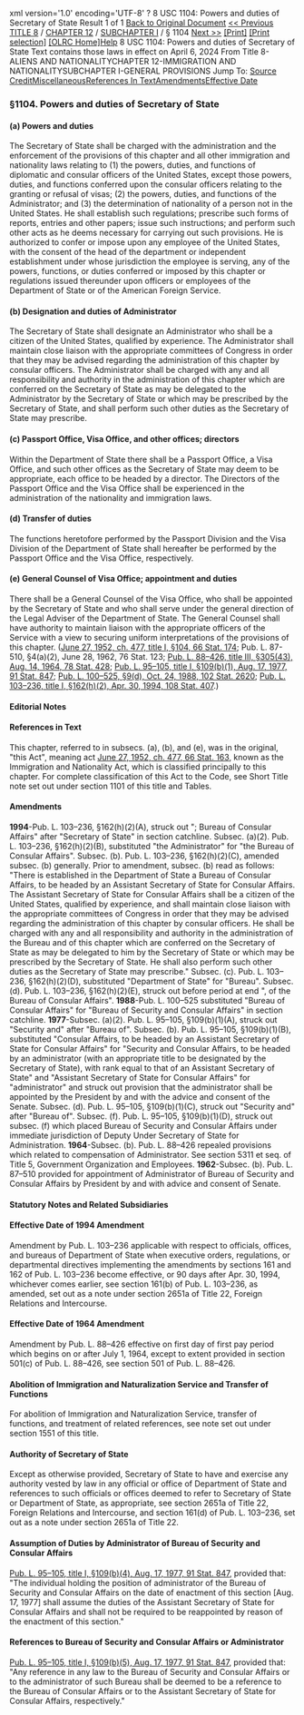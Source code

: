 xml version='1.0' encoding='UTF-8' ?
8 USC 1104: Powers and duties of Secretary of State
 Result 1 of 1
[Back to Original Document](/view.xhtml;jsessionid=46727FCAA7BBF572D4608BFF74DAFBC2)
[<< Previous](#)
 [TITLE 8](/view.xhtml;jsessionid=46727FCAA7BBF572D4608BFF74DAFBC2?req=granuleid%3AUSC-prelim-title8&saved=%7CZ3JhbnVsZWlkOlVTQy1wcmVsaW0tdGl0bGU4LXNlY3Rpb24xMTA0%7C%7C%7C0%7Cfalse%7Cprelim&edition=prelim) / [CHAPTER 12](/view.xhtml;jsessionid=46727FCAA7BBF572D4608BFF74DAFBC2?req=granuleid%3AUSC-prelim-title8-chapter12&saved=%7CZ3JhbnVsZWlkOlVTQy1wcmVsaW0tdGl0bGU4LXNlY3Rpb24xMTA0%7C%7C%7C0%7Cfalse%7Cprelim&edition=prelim) / [SUBCHAPTER I](/view.xhtml;jsessionid=46727FCAA7BBF572D4608BFF74DAFBC2?req=granuleid%3AUSC-prelim-title8-chapter12-subchapter1&saved=%7CZ3JhbnVsZWlkOlVTQy1wcmVsaW0tdGl0bGU4LXNlY3Rpb24xMTA0%7C%7C%7C0%7Cfalse%7Cprelim&edition=prelim) / § 1104
 [Next >>](#)
[[Print]](#)
 [[Print selection]](#)
[[OLRC Home]](/browse.xhtml;jsessionid=46727FCAA7BBF572D4608BFF74DAFBC2)[Help](/navHelp.xhtml;jsessionid=46727FCAA7BBF572D4608BFF74DAFBC2)
8 USC 1104: Powers and duties of Secretary of State
Text contains those laws in effect on April 6, 2024
From Title 8-ALIENS AND NATIONALITYCHAPTER 12-IMMIGRATION AND NATIONALITYSUBCHAPTER I-GENERAL PROVISIONS
Jump To: [Source Credit](#sourcecredit)[Miscellaneous](#miscellaneous-note)[References In Text](#referenceintext-note)[Amendments](#amendment-note)[Effective Date](#effectivedate-amendment-note)
### §1104. Powers and duties of Secretary of State
#### (a) Powers and duties
The Secretary of State shall be charged with the administration and the enforcement of the provisions of this chapter and all other immigration and nationality laws relating to (1) the powers, duties, and functions of diplomatic and consular officers of the United States, except those powers, duties, and functions conferred upon the consular officers relating to the granting or refusal of visas; (2) the powers, duties, and functions of the Administrator; and (3) the determination of nationality of a person not in the United States. He shall establish such regulations; prescribe such forms of reports, entries and other papers; issue such instructions; and perform such other acts as he deems necessary for carrying out such provisions. He is authorized to confer or impose upon any employee of the United States, with the consent of the head of the department or independent establishment under whose jurisdiction the employee is serving, any of the powers, functions, or duties conferred or imposed by this chapter or regulations issued thereunder upon officers or employees of the Department of State or of the American Foreign Service.
#### (b) Designation and duties of Administrator
The Secretary of State shall designate an Administrator who shall be a citizen of the United States, qualified by experience. The Administrator shall maintain close liaison with the appropriate committees of Congress in order that they may be advised regarding the administration of this chapter by consular officers. The Administrator shall be charged with any and all responsibility and authority in the administration of this chapter which are conferred on the Secretary of State as may be delegated to the Administrator by the Secretary of State or which may be prescribed by the Secretary of State, and shall perform such other duties as the Secretary of State may prescribe.
#### (c) Passport Office, Visa Office, and other offices; directors
Within the Department of State there shall be a Passport Office, a Visa Office, and such other offices as the Secretary of State may deem to be appropriate, each office to be headed by a director. The Directors of the Passport Office and the Visa Office shall be experienced in the administration of the nationality and immigration laws.
#### (d) Transfer of duties
The functions heretofore performed by the Passport Division and the Visa Division of the Department of State shall hereafter be performed by the Passport Office and the Visa Office, respectively.
#### (e) General Counsel of Visa Office; appointment and duties
There shall be a General Counsel of the Visa Office, who shall be appointed by the Secretary of State and who shall serve under the general direction of the Legal Adviser of the Department of State. The General Counsel shall have authority to maintain liaison with the appropriate officers of the Service with a view to securing uniform interpretations of the provisions of this chapter.
([June 27, 1952, ch. 477, title I, §104, 66 Stat. 174](/statviewer.htm?volume=66&page=174); Pub. L. 87-510, §4(a)(2), June 28, 1962, 76 Stat. 123; [Pub. L. 88–426, title III, §305(43), Aug. 14, 1964, 78 Stat. 428](/statviewer.htm?volume=78&page=428); [Pub. L. 95–105, title I, §109(b)(1), Aug. 17, 1977, 91 Stat. 847](/statviewer.htm?volume=91&page=847); [Pub. L. 100–525, §9(d), Oct. 24, 1988, 102 Stat. 2620](/statviewer.htm?volume=102&page=2620); [Pub. L. 103–236, title I, §162(h)(2), Apr. 30, 1994, 108 Stat. 407](/statviewer.htm?volume=108&page=407).)
#### **Editorial Notes**
#### References in Text
This chapter, referred to in subsecs. (a), (b), and (e), was in the original, "this Act", meaning act [June 27, 1952, ch. 477, 66 Stat. 163](/statviewer.htm?volume=66&page=163), known as the Immigration and Nationality Act, which is classified principally to this chapter. For complete classification of this Act to the Code, see Short Title note set out under section 1101 of this title and Tables.
#### Amendments
**1994**-Pub. L. 103–236, §162(h)(2)(A), struck out "; Bureau of Consular Affairs" after "Secretary of State" in section catchline.
Subsec. (a)(2). Pub. L. 103–236, §162(h)(2)(B), substituted "the Administrator" for "the Bureau of Consular Affairs".
Subsec. (b). Pub. L. 103–236, §162(h)(2)(C), amended subsec. (b) generally. Prior to amendment, subsec. (b) read as follows: "There is established in the Department of State a Bureau of Consular Affairs, to be headed by an Assistant Secretary of State for Consular Affairs. The Assistant Secretary of State for Consular Affairs shall be a citizen of the United States, qualified by experience, and shall maintain close liaison with the appropriate committees of Congress in order that they may be advised regarding the administration of this chapter by consular officers. He shall be charged with any and all responsibility and authority in the administration of the Bureau and of this chapter which are conferred on the Secretary of State as may be delegated to him by the Secretary of State or which may be prescribed by the Secretary of State. He shall also perform such other duties as the Secretary of State may prescribe."
Subsec. (c). Pub. L. 103–236, §162(h)(2)(D), substituted "Department of State" for "Bureau".
Subsec. (d). Pub. L. 103–236, §162(h)(2)(E), struck out before period at end ", of the Bureau of Consular Affairs".
**1988**-Pub. L. 100–525 substituted "Bureau of Consular Affairs" for "Bureau of Security and Consular Affairs" in section catchline.
**1977**-Subsec. (a)(2). Pub. L. 95–105, §109(b)(1)(A), struck out "Security and" after "Bureau of".
Subsec. (b). Pub. L. 95–105, §109(b)(1)(B), substituted "Consular Affairs, to be headed by an Assistant Secretary of State for Consular Affairs" for "Security and Consular Affairs, to be headed by an administrator (with an appropriate title to be designated by the Secretary of State), with rank equal to that of an Assistant Secretary of State" and "Assistant Secretary of State for Consular Affairs" for "administrator" and struck out provision that the administrator shall be appointed by the President by and with the advice and consent of the Senate.
Subsec. (d). Pub. L. 95–105, §109(b)(1)(C), struck out "Security and" after "Bureau of".
Subsec. (f). Pub. L. 95–105, §109(b)(1)(D), struck out subsec. (f) which placed Bureau of Security and Consular Affairs under immediate jurisdiction of Deputy Under Secretary of State for Administration.
**1964**-Subsec. (b). Pub. L. 88–426 repealed provisions which related to compensation of Administrator. See section 5311 et seq. of Title 5, Government Organization and Employees.
**1962**-Subsec. (b). Pub. L. 87–510 provided for appointment of Administrator of Bureau of Security and Consular Affairs by President by and with advice and consent of Senate.
#### **Statutory Notes and Related Subsidiaries**
#### Effective Date of 1994 Amendment
Amendment by Pub. L. 103–236 applicable with respect to officials, offices, and bureaus of Department of State when executive orders, regulations, or departmental directives implementing the amendments by sections 161 and 162 of Pub. L. 103–236 become effective, or 90 days after Apr. 30, 1994, whichever comes earlier, see section 161(b) of Pub. L. 103–236, as amended, set out as a note under section 2651a of Title 22, Foreign Relations and Intercourse.
#### Effective Date of 1964 Amendment
Amendment by Pub. L. 88–426 effective on first day of first pay period which begins on or after July 1, 1964, except to extent provided in section 501(c) of Pub. L. 88–426, see section 501 of Pub. L. 88–426.
#### Abolition of Immigration and Naturalization Service and Transfer of Functions
For abolition of Immigration and Naturalization Service, transfer of functions, and treatment of related references, see note set out under section 1551 of this title.
#### Authority of Secretary of State
Except as otherwise provided, Secretary of State to have and exercise any authority vested by law in any official or office of Department of State and references to such officials or offices deemed to refer to Secretary of State or Department of State, as appropriate, see section 2651a of Title 22, Foreign Relations and Intercourse, and section 161(d) of Pub. L. 103–236, set out as a note under section 2651a of Title 22.
#### Assumption of Duties by Administrator of Bureau of Security and Consular Affairs
[Pub. L. 95–105, title I, §109(b)(4), Aug. 17, 1977, 91 Stat. 847](/statviewer.htm?volume=91&page=847), provided that: "The individual holding the position of administrator of the Bureau of Security and Consular Affairs on the date of enactment of this section [Aug. 17, 1977] shall assume the duties of the Assistant Secretary of State for Consular Affairs and shall not be required to be reappointed by reason of the enactment of this section."
#### References to Bureau of Security and Consular Affairs or Administrator
[Pub. L. 95–105, title I, §109(b)(5), Aug. 17, 1977, 91 Stat. 847](/statviewer.htm?volume=91&page=847), provided that: "Any reference in any law to the Bureau of Security and Consular Affairs or to the administrator of such Bureau shall be deemed to be a reference to the Bureau of Consular Affairs or to the Assistant Secretary of State for Consular Affairs, respectively."
